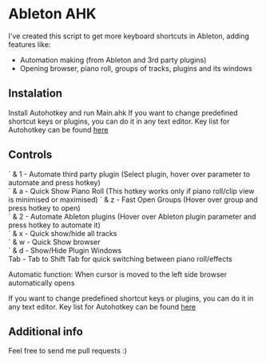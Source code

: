 # Ableton AHK

I've created this script to get more keyboard shortcuts in Ableton, adding features like:

- Automation making (from Ableton and 3rd party plugins)
- Opening browser, piano roll, groups of tracks, plugins and its windows

## Instalation

Install Autohotkey and run Main.ahk
If you want to change predefined shortcut keys or plugins, you can do it in any text editor. Key list for Autohotkey can be found [here](https://www.autohotkey.com/docs/KeyList.html/)

## Controls

\` & 1 - Automate third party plugin (Select plugin, hover over parameter to automate and press hotkey)  
\` & a - Quick Show Piano Roll  (This hotkey works only if piano roll/clip view is minimised or maximised)
\` & z - Fast Open Groups (Hover over group and press hotkey to open)  
\` & 2 - Automate Ableton plugins (Hover over Ableton plugin parameter and press hotkey to automate it)  
\` & x - Quick show/hide all tracks  
\` & w - Quick Show browser  
\` & d - Show/Hide Plugin Windows  
Tab - Tab to Shift Tab for quick switching between piano roll/effects  

Automatic function: When cursor is moved to the left side browser automatically opens

If you want to change predefined shortcut keys or plugins, you can do it in any text editor. Key list for Autohotkey can be found [here](https://www.autohotkey.com/docs/KeyList.htm)

## Additional info

Feel free to send me pull requests :)
